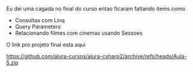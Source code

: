 Eu dei uma cagada no final do curso entao ficaram faltando items como

- Consultas com Linq
- Query Parameters
- Relacionando filmes com cinemas usando Sessoes

O link pro projeto final esta aqui

https://github.com/alura-cursos/alura-csharp2/archive/refs/heads/Aula-5.zip
